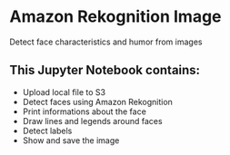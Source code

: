 # Amazon Rekognition Image

Detect face characteristics and humor from images

## This Jupyter Notebook contains:
*   Upload local file to S3  
*   Detect faces using Amazon Rekognition
*   Print informations about the face
*   Draw lines and legends around faces 
*   Detect labels
*   Show and save the image
